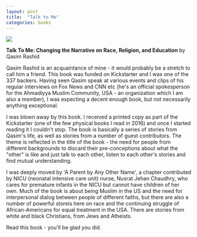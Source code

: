 ```yaml
---
layout: post
title:  "Talk to Me"
categories: books
---
```

<a target="_blank"  href="https://www.amazon.com/gp/product/0989397742/ref=as_li_tl?ie=UTF8&camp=1789&creative=9325&creativeASIN=0989397742&linkCode=as2&tag=42models-20&linkId=5e0db1a27ffb631c3bf317719e4bb16a"><img border="0" src="//ws-na.amazon-adsystem.com/widgets/q?_encoding=UTF8&MarketPlace=US&ASIN=0989397742&ServiceVersion=20070822&ID=AsinImage&WS=1&Format=_SL160_&tag=42models-20" ></a><img src="//ir-na.amazon-adsystem.com/e/ir?t=42models-20&l=am2&o=1&a=0989397742" width="1" height="1" border="0" alt="" style="border:none !important; margin:0px !important;" />

**Talk To Me: Changing the Narrative on Race, Religion, and Education** by Qasim Rashid

Qasim Rashid is an acquaintance of mine - it would probably be a stretch to call him a friend. This book was funded on Kickstarter and I was one of the 337 backers. Having seen Qasim speak at various events and clips of his regular interviews on Fox News and CNN etc (he's an official spokesperson for the Ahmadiyya Muslim Community, USA - an organization which I am also a member), I was expecting a decent enough book, but not necessarily anything exceptional.

I was blown away by this book. I received a printed copy as part of the Kickstarter (one of the few physical books I read in 2016) and once I started reading it I couldn't stop. The book is basically a series of stories from Qasim's life, as well as stories from a number of guest contributors. The theme is reflected in the title of the book - the need for people from different backgrounds to discard their pre-conceptions about what the "other" is like and just talk to each other, listen to each other's stories and find mutual understanding.

I was deeply moved by 'A Parent by Any Other Name', a chapter contributed by NICU (neonatal intensive care unit) nurse, Nusrat Jehan Chaudhry, who cares for premature infants in the NICU but cannot have children of her own. Much of the book is about being Muslim in the US and the need for interpersonal dialog between people of different faiths, but there are also a number of powerful storeis here on race and the continuing struggle of African-Americans for equal treatment in the USA. There are stories from white and black Christians, from Jews and Atheists.

Read this book - you'll be glad you did. 